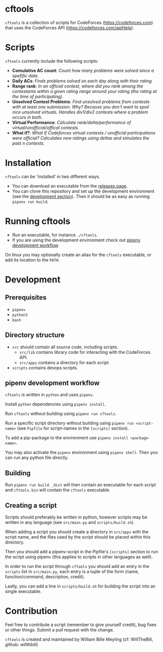 # cftools
`cftools` is a collection of scripts for CodeForces (https://codeforces.com) that uses the CodeForces API (https://codeforces.com/apiHelp).

# Scripts
`cftools` currently include the following scripts:

* **Comulative AC count**: *Count how many problems were solved since a spefific date.*
* **Daily ACs**: *Finds problems solved on each day along with their rating.*
* **Range rank**: *In an official contest, where did you rank among the contestants within a given rating range around your rating (the rating at the time of participating).*
* **Unsolved Contest Problems**: *Find unsolved problems from contests with at least one submission. Why? Because you don't want to spoil nice unsolved virtuals. Handles div1/div2 contests where a problem occurs in both.*
* **Virtual Performance**: *Calculate rank/delta/performance of virtual/unofficial/offical contests.*
* **What if?**: *What If Codeforces virtual contests / unofficial participations were official? Calculates new ratings using deltas and simulates the past n contests.*
 
# Installation
`cftools` can be 'installed' in two different ways.
* You can download an executable from the [releases page](https://github.com/willthbill/cftools/releases).
* You can clone this repository and set up the development environment (see the [development section](#Development)). Then it should be as easy as running `pipenv run build`.

# Running cftools
* Run an executable, for instance `./cftools`.
* If you are using the development environment check out [pipenv development workflow](#pipenv-development-workflow).

On linux you may optionally create an alias for the `cftools` executable, or add its location to the `PATH`.

# Development 

## Prerequisites
* `pipenv`
* `python3`
* `bash`

## Directory structure
* `src` should contain all source code, including scripts.
    - `src/lib` contains library code for interacting with the CodeForces API.
    - `src/apps` contains a directory for each script.
* `scripts` contains devops scripts.

## pipenv development workflow
`cftools` is written in `python` and uses `pipenv`.

Install `python` dependencies using `pipenv install`.

Run `cftools` without building using `pipenv run cftools`.

Run a specific script directory without building using `pipenv run <script-name>` (see `Pipfile` for script-names in the `[scripts]` section).

To add a pip-package to the environment use `pipenv install <package-name>`.

You may also activate the `pipenv` environment using `pipenv shell`. Then you can run any python file directly.

## Building
Run `pipenv run build`.
`_dist` will then contain an executable for each script and `cftools`.
`bin` will contain the `cftools` executable.

## Creating a script
Scripts should preferably be written in python, however scripts may be written in any language (see `src/main.py` and `scripts/build.sh`).

When adding a script you should create a directory in `src/apps` with the script name, and the files used by the script should be placed within this directory.

Then you should add a pipenv-script in the Pipfile's `[scripts]` section to run the script using pipenv (this applies to scripts in other languages as well).

In order to run the script through `cftools` you should add an entry in the `scripts` list in `src/main.py`, each entry is a tuple of the form (name, function/command, description, credit).

Lastly, you can add a line in `scripts/build.sh` for building the script into an single executable.

# Contribution
Feel free to contribute a script (remember to give yourself credit), bug fixes or other things. Submit a pull request with the change.

`cftools` is created and maintained by William Bille Meyling (cf: WillTheBill, github: willthbill)
